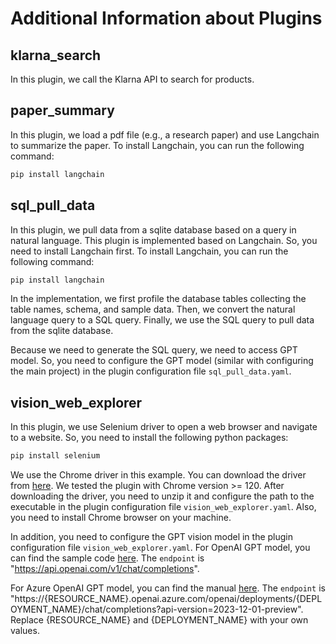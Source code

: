 # Additional Information about Plugins

## klarna_search
In this plugin, we call the Klarna API to search for products.

## paper_summary
In this plugin, we load a pdf file (e.g., a research paper) and use Langchain to summarize the paper.
To install Langchain, you can run the following command:
```bash
pip install langchain
```

## sql_pull_data
In this plugin, we pull data from a sqlite database based on a query in natural language.
This plugin is implemented based on Langchain. So, you need to install Langchain first.
To install Langchain, you can run the following command:
```bash
pip install langchain
```
In the implementation, we first profile the database tables collecting the table names, schema, and sample data.
Then, we convert the natural language query to a SQL query. 
Finally, we use the SQL query to pull data from the sqlite database.

Because we need to generate the SQL query, we need to access GPT model. 
So, you need to configure the GPT model (similar with configuring the main project) in the plugin configuration file `sql_pull_data.yaml`.


## vision_web_explorer
In this plugin, we use Selenium driver to open a web browser and navigate to a website. 
So, you need to install the following python packages:
```bash
pip install selenium
```

We use the Chrome driver in this example. You can download the driver from [here](https://chromedriver.chromium.org/downloads). 
We tested the plugin with Chrome version >= 120.
After downloading the driver, you need to unzip it and configure the path to the executable in the plugin configuration file `vision_web_explorer.yaml`.
Also, you need to install Chrome browser on your machine.

In addition, you need to configure the GPT vision model in the plugin configuration file `vision_web_explorer.yaml`.
For OpenAI GPT model, you can find the sample code [here](https://platform.openai.com/docs/guides/vision/uploading-base-64-encoded-images).
The `endpoint` is "https://api.openai.com/v1/chat/completions". 

For Azure OpenAI GPT model, you can find the manual [here](https://learn.microsoft.com/en-us/azure/ai-services/openai/how-to/gpt-with-vision).
The `endpoint` is "https://{RESOURCE_NAME}.openai.azure.com/openai/deployments/{DEPLOYMENT_NAME}/chat/completions?api-version=2023-12-01-preview".
Replace {RESOURCE_NAME} and {DEPLOYMENT_NAME} with your own values.

